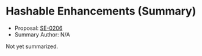 # Hashable Enhancements (Summary)

* Proposal: [SE-0206](https://github.com/apple/swift-evolution/blob/main/proposals/0206-hashable-enhancements.md)
* Summary Author: N/A

Not yet summarized.
